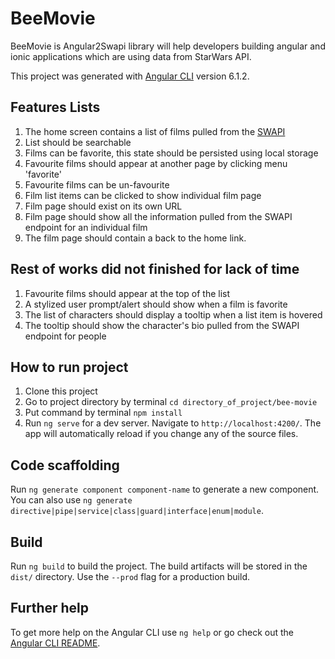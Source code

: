 # BeeMovie

BeeMovie is Angular2Swapi library will help developers building angular and ionic applications which are using data from StarWars API.

This project was generated with [Angular CLI](https://github.com/angular/angular-cli) version 6.1.2.

## Features Lists

1. The home screen contains a list of films pulled from the [SWAPI](https://swapi.co/api/)
2. List should be searchable
3. Films can be favorite, this state should be persisted using local storage
4. Favourite films should appear at another page by clicking menu 'favorite'
5. Favourite films can be un-favourite
6. Film list items can be clicked to show individual film page
7. Film page should exist on its own URL
8. Film page should show all the information pulled from the SWAPI endpoint for an individual film
9. The film page should contain a back to the home link.

## Rest of works did not finished for lack of time

1. Favourite films should appear at the top of the list
2. A stylized user prompt/alert should show when a film is favorite
3. The list of characters should display a tooltip when a list item is hovered
4. The tooltip should show the character's bio pulled from the SWAPI endpoint for people

## How to run project

1. Clone this project
2. Go to project directory by terminal `cd directory_of_project/bee-movie`
3. Put command by terminal `npm install`
4. Run `ng serve` for a dev server. Navigate to `http://localhost:4200/`. The app will automatically reload if you change any of the source files.

## Code scaffolding

Run `ng generate component component-name` to generate a new component. You can also use `ng generate directive|pipe|service|class|guard|interface|enum|module`.

## Build

Run `ng build` to build the project. The build artifacts will be stored in the `dist/` directory. Use the `--prod` flag for a production build.

## Further help

To get more help on the Angular CLI use `ng help` or go check out the [Angular CLI README](https://github.com/angular/angular-cli/blob/master/README.md).
